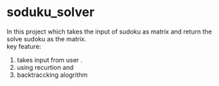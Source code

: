 # soduku_solver
In this project  which takes the input of 
sudoku as matrix and return the solve sudoku as the matrix.
<br>
key feature:
1. takes input from user .
2. using recurtion and
3. backtraccking alogrithm 
